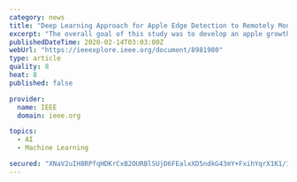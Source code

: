 ```yaml
---
category: news
title: "Deep Learning Approach for Apple Edge Detection to Remotely Monitor Apple Growth in Orchards"
excerpt: "The overall goal of this study was to develop an apple growth monitoring system in an orchard based on a deep learning edge detection network for apple size remote estimation throughout the entire growth period. A remote apple growth monitoring hardware system was built with a spherical video camera and two personal computers to regularly ..."
publishedDateTime: 2020-02-14T03:03:00Z
webUrl: "https://ieeexplore.ieee.org/document/8981980"
type: article
quality: 8
heat: 8
published: false

provider:
  name: IEEE
  domain: ieee.org

topics:
  - AI
  - Machine Learning

secured: "XNaV2uIH8RPfqHDKrCxB2OURBlSUjD6FEalxXD5ndkG43mY+FxihYqrX1K1/1DRSJ4RdfQ3rq8q52HOM6C+5kOO0MQwzQOqeRvBkc6Sr0WIH5aQY88+PLHgDg9WgaAkUvugUpwcquxR55sjlSCP9RjbhVCHm7OHoyQdcOC/xxBx73SvNQI8/qQ/q9LhQpa1UEzJCSmoZwNJ5hE7eyTlqc7ff/tBzeFNgUOcHahqPSefUFRP6ysWWyZrZB4fgE/TzACfUXT44uIDYUJRETXMeud93Lw4OogT8d9PaoPdwbC9gdTBuuKxu9scEfqOgv0eT;2cqWH+9Yn9ty4ntR02piKA=="
---
```


